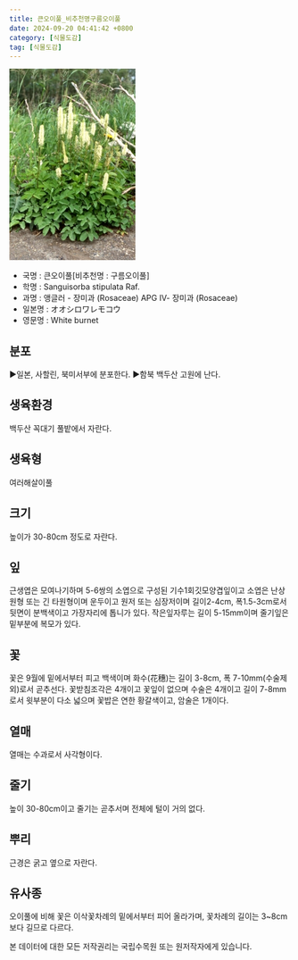 ```yaml
---
title: 큰오이풀_비추천명구름오이풀
date: 2024-09-20 04:41:42 +0800
category: [식물도감]
tag: [식물도감]
---
```




![큰오이풀[비추천명 : 구름오이풀]](/assets/img/fileUpload/plants/basic/Rosaceae/Sanguisorba/8149/1_th2.JPG)
- 국명 : 큰오이풀[비추천명 : 구름오이풀]
- 학명 : Sanguisorba stipulata Raf.
- 과명 : 앵글러 - 장미과 (Rosaceae) APG Ⅳ- 장미과 (Rosaceae)
- 일본명 : オオシロワレモコウ
- 영문명 : White burnet


## 분포
▶일본, 사할린, 북미서부에 분포한다.
▶함북 백두산 고원에 난다.
## 생육환경
백두산 꼭대기 풀밭에서 자란다. 
## 생육형
여러해살이풀 
## 크기
높이가 30-80cm 정도로 자란다.
## 잎
근생엽은 모여나기하며 5-6쌍의 소엽으로 구성된 기수1회깃모양겹잎이고 소엽은 난상 원형 또는 긴 타원형이며 운두이고 원저 또는 심장저이며 길이2-4cm, 폭1.5-3cm로서 뒷면이 분백색이고 가장자리에 톱니가 있다. 작은잎자루는 길이 5-15mm이며 줄기잎은 밑부분에 복모가 있다.
## 꽃
꽃은 9월에 밑에서부터 피고 백색이며 화수(花穗)는 길이 3-8cm, 폭 7-10mm(수술제외)로서 곧추선다. 꽃받침조각은 4개이고 꽃잎이 없으며 수술은 4개이고 길이 7-8mm로서 윗부분이 다소 넓으며 꽃밥은 연한 황갈색이고, 암술은 1개이다.
## 열매
열매는 수과로서 사각형이다.
## 줄기
높이 30-80cm이고 줄기는 곧추서며 전체에 털이 거의 없다.
## 뿌리
근경은 굵고 옆으로 자란다.
## 유사종
오이풀에 비해 꽃은 이삭꽃차례의 밑에서부터 피어 올라가며, 꽃차례의 길이는 3~8cm보다 길므로 다르다.






본 데이터에 대한 모든 저작권리는 국립수목원 또는 원저작자에게 있습니다.
